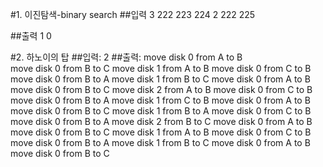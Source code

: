 #1. 이진탐색-binary search
##입력
	3
	222
	223
	224
	2
	222
	225

##출력
	1
	0
 
#2. 하노이의 탑
##입력:
2
##출력:
	move disk 0 from A to B  
	move disk 0 from B to C
	move disk 1 from A to B
	move disk 0 from C to B
	move disk 0 from B to A
	move disk 1 from B to C
	move disk 0 from A to B
	move disk 0 from B to C
	move disk 2 from A to B
	move disk 0 from C to B
	move disk 0 from B to A
	move disk 1 from C to B
	move disk 0 from A to B
	move disk 0 from B to C
	move disk 1 from B to A
	move disk 0 from C to B
	move disk 0 from B to A
	move disk 2 from B to C
	move disk 0 from A to B
	move disk 0 from B to C
	move disk 1 from A to B
	move disk 0 from C to B
	move disk 0 from B to A
	move disk 1 from B to C
	move disk 0 from A to B
	move disk 0 from B to C
